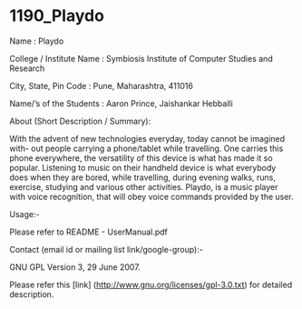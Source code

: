 1190_Playdo
===========

Name : Playdo

College / Institute Name : Symbiosis Institute of Computer Studies and Research

City, State, Pin Code : Pune, Maharashtra, 411016

Name/’s of the Students : Aaron Prince, Jaishankar Hebballi

About (Short Description / Summary):

With the advent of new technologies everyday, today cannot be imagined with-
out people carrying a phone/tablet while travelling. One carries this phone everywhere, the
versatility of this device is what has made it so popular. Listening
to music on their handheld device is what everybody does when they are bored,
while travelling, during evening walks, runs, exercise, studying and various other
activities. Playdo, is a music player with voice recognition, that will obey voice commands provided by the user.


Usage:-

Please refer to README - UserManual.pdf

Contact (email id or mailing list link/google-group):-

GNU GPL Version 3, 29 June 2007.

Please refer this [link] (http://www.gnu.org/licenses/gpl-3.0.txt) for detailed description.
